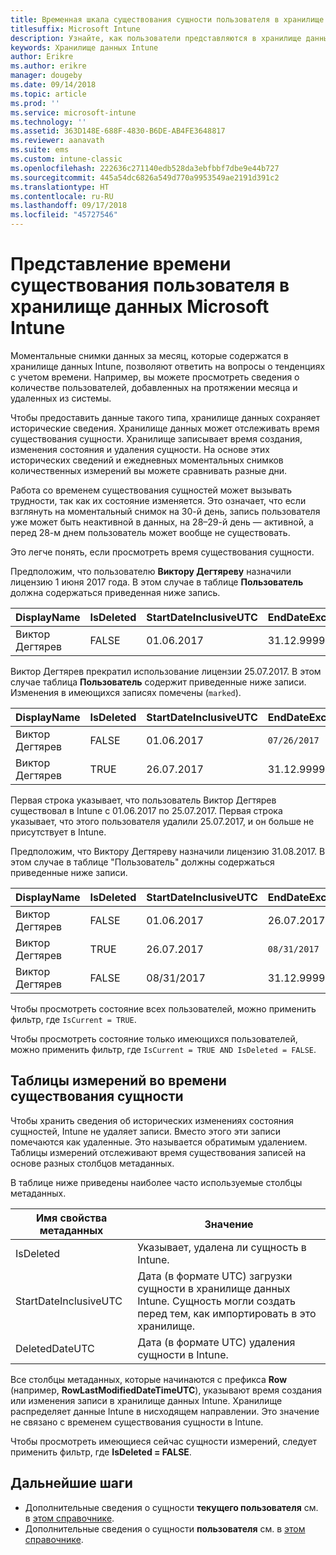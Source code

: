 ```yaml
---
title: Временная шкала существования сущности пользователя в хранилище данных
titlesuffix: Microsoft Intune
description: Узнайте, как пользователи представляются в хранилище данных Intune на временной шкале.
keywords: Хранилище данных Intune
author: Erikre
ms.author: erikre
manager: dougeby
ms.date: 09/14/2018
ms.topic: article
ms.prod: ''
ms.service: microsoft-intune
ms.technology: ''
ms.assetid: 363D148E-688F-4830-B6DE-AB4FE3648817
ms.reviewer: aanavath
ms.suite: ems
ms.custom: intune-classic
ms.openlocfilehash: 222636c271140edb528da3ebfbbf7dbe9e44b727
ms.sourcegitcommit: 445a54dc6826a549d770a9953549ae2191d391c2
ms.translationtype: HT
ms.contentlocale: ru-RU
ms.lasthandoff: 09/17/2018
ms.locfileid: "45727546"
---
```

# <a name="user-lifetime-representation-in-the-microsoft-intune-data-warehouse"></a>Представление времени существования пользователя в хранилище данных Microsoft Intune

Моментальные снимки данных за месяц, которые содержатся в хранилище данных Intune, позволяют ответить на вопросы о тенденциях с учетом времени. Например, вы можете просмотреть сведения о количестве пользователей, добавленных на протяжении месяца и удаленных из системы.

Чтобы предоставить данные такого типа, хранилище данных сохраняет исторические сведения. Хранилище данных может отслеживать время существования сущности. Хранилище записывает время создания, изменения состояния и удаления сущности. На основе этих исторических сведений и ежедневных моментальных снимков количественных измерений вы можете сравнивать разные дни.

Работа со временем существования сущностей может вызывать трудности, так как их состояние изменяется. Это означает, что если взглянуть на моментальный снимок на 30-й день, запись пользователя уже может быть неактивной в данных, на 28–29-й день — активной, а перед 28-м днем пользователь может вообще не существовать.

Это легче понять, если просмотреть время существования сущности.

Предположим, что пользователю **Виктору Дегтяреву** назначили лицензию 1 июня 2017 года. В этом случае в таблице **Пользователь** должна содержаться приведенная ниже запись. 
 
| DisplayName | IsDeleted | StartDateInclusiveUTC | EndDateExclusiveUTC | IsCurrent 
| -- | -- | -- | -- | -- |
| Виктор Дегтярев | FALSE | 01.06.2017 | 31.12.9999 | TRUE
 
Виктор Дегтярев прекратил использование лицензии 25.07.2017. В этом случае таблица **Пользователь** содержит приведенные ниже записи. Изменения в имеющихся записях помечены (`marked`). 

| DisplayName | IsDeleted | StartDateInclusiveUTC | EndDateExclusiveUTC | IsCurrent 
| -- | -- | -- | -- | -- |
| Виктор Дегтярев | FALSE | 01.06.2017 | `07/26/2017` | `FALSE` 
| Виктор Дегтярев | TRUE | 26.07.2017 | 31.12.9999 | TRUE 

Первая строка указывает, что пользователь Виктор Дегтярев существовал в Intune с 01.06.2017 по 25.07.2017. Первая строка указывает, что этого пользователя удалили 25.07.2017, и он больше не присутствует в Intune.

Предположим, что Виктору Дегтяреву назначили лицензию 31.08.2017. В этом случае в таблице "Пользователь" должны содержаться приведенные ниже записи.
 
| DisplayName | IsDeleted | StartDateInclusiveUTC | EndDateExclusiveUTC | IsCurrent 
| -- | -- | -- | -- | -- |
| Виктор Дегтярев | FALSE | 01.06.2017 | 26.07.2017 | FALSE 
| Виктор Дегтярев | TRUE | 26.07.2017 | `08/31/2017` | `FALSE` 
| Виктор Дегтярев | FALSE | 08/31/2017 | 31.12.9999 | TRUE 
 
Чтобы просмотреть состояние всех пользователей, можно применить фильтр, где `IsCurrent = TRUE`. 
 
Чтобы просмотреть состояние только имеющихся пользователей, можно применить фильтр, где `IsCurrent = TRUE AND IsDeleted = FALSE`.

## <a name="dimension-tables-in-the-entity-lifetime"></a>Таблицы измерений во времени существования сущности

Чтобы хранить сведения об исторических изменениях состояния сущностей, Intune не удаляет записи. Вместо этого эти записи помечаются как удаленные. Это называется обратимым удалением. Таблицы измерений отслеживают время существования записей на основе разных столбцов метаданных. 

В таблице ниже приведены наиболее часто используемые столбцы метаданных. 

| Имя свойства метаданных  | Значение |
|--|--|
| IsDeleted | Указывает, удалена ли сущность в Intune. |
| StartDateInclusiveUTC  | Дата (в формате UTC) загрузки сущности в хранилище данных Intune. Сущность могли создать перед тем, как импортировать в это хранилище. |
| DeletedDateUTC  | Дата (в формате UTC) удаления сущности в Intune. |  

Все столбцы метаданных, которые начинаются с префикса **Row** (например, **RowLastModifiedDateTimeUTC**), указывают время создания или изменения записи в хранилище данных Intune. Хранилище распределяет данные Intune в нисходящем направлении. Это значение не связано с временем существования сущности в Intune.  
 
Чтобы просмотреть имеющиеся сейчас сущности измерений, следует применить фильтр, где **IsDeleted = FALSE**.

## <a name="next-steps"></a>Дальнейшие шаги

 - Дополнительные сведения о сущности **текущего пользователя** см. в [этом справочнике](reports-ref-current-user.md).
 - Дополнительные сведения о сущности **пользователя** см. в [этом справочнике](reports-ref-user.md).